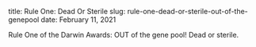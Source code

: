 title: Rule One: Dead Or Sterile
slug: rule-one-dead-or-sterile-out-of-the-genepool
date: February 11, 2021

Rule One of the Darwin Awards: OUT of the gene pool!  Dead or sterile.


